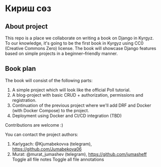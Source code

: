 # Кириш сөз

## About project

This repo is a place we collaborate on writing a book on Django in Kyrgyz. To our knowledge, it's going to be the first book in Kyrgyz using CC0 (Creative Commons Zero) license. The book will showcase Django features based on simple projects in a beginner–friendly manner.

## Book plan

The book will consist of the following parts:

1. A simple project which will look like the official Poll tutorial.
2. A blog-project with basic CRUD + authorization, permissions and registration.
3. Continuation of the previous project where we'll add DRF and Docker (with Docker Compose) to the project.
4. Deployment using Docker and CI/CD integration (TBD)

Contributions are welcome :)

You can contact the project authors:

1. Karlygach: @Kjumabekovva (telegram), https://github.com/Jumabekova06
2. Murat: @murat\_jumashev (telegram), https://github.com/jumasheff Toggle all file notes Toggle all file annotations
